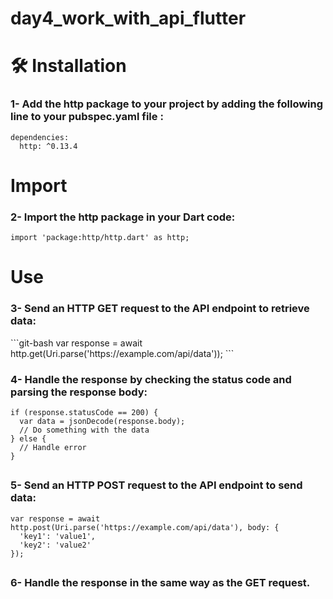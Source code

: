 # day4_work_with_api_flutter

<h1> 🛠️ Installation </h1>
<h3>1- Add the http package to your project by adding the following line to your pubspec.yaml file :</h3>

```git-bash
dependencies:
  http: ^0.13.4
  ```
 <h1> Import </h1>
 <h3>2- Import the http package in your Dart code:</h3>

```git-bash
import 'package:http/http.dart' as http;
  ```
 <h1> Use </h1>
  <h3>3- Send an HTTP GET request to the API endpoint to retrieve data:</h3>
```git-bash
var response = await http.get(Uri.parse('https://example.com/api/data'));
  ```
 <h3>4- Handle the response by checking the status code and parsing the response body:</h3>

```git-bash
if (response.statusCode == 200) {
  var data = jsonDecode(response.body);
  // Do something with the data
} else {
  // Handle error
}
  ```

##  <h3>5- Send an HTTP POST request to the API endpoint to send data:</h3>

```git-bash
var response = await http.post(Uri.parse('https://example.com/api/data'), body: {
  'key1': 'value1',
  'key2': 'value2'
});
  ```
  
  ##  <h3>6- Handle the response in the same way as the GET request.</h3>





